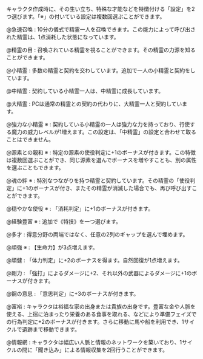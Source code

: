 キャラクタ作成時に、その生い立ち、特殊な才能などを特徴付ける「設定」を2つ選びます。「※」の付いている設定は複数回選ぶことができます。

@急速召喚 : 10分の儀式で精霊一人を召喚できます。この能力によって呼び出された精霊は、1点消耗した状態になっています。

@精霊の目 : 召喚されている精霊を視ることができます。その精霊の力源を知ることができます。

@小精霊 : 多数の精霊と契約を交わしています。追加で一人の小精霊と契約をしています。

@中精霊 : 契約している小精霊一人は、中精霊に成長しています。

@大精霊 : PCは通常の精霊との契約の代わりに、大精霊一人と契約しています。

@強力な小精霊 ※ : 契約している小精霊の一人は強力な力を持っており、行使する魔力の威力レベルが1増えます。この設定は、「中精霊」の設定と合わせて取ることはできません。

@源素との親和 ※ : 特定の源素の使役判定に+1のボーナスが付きます。この特徴は複数回選ぶことができ、同じ源素を選んでボーナスを増やすことも、別の属性を選ぶこともできます。

@魂の絆 ※ : 特別なつながりを持つ精霊と契約しています。その精霊の「使役判定」に+1のボーナスが付き、またその精霊が消滅した場合でも、再び呼び出すことができます。

@穏やかな使役 ※ : 「消耗判定」に+1のボーナスが付きます。

@経験豊富 ※ : 追加で《特技》を一つ選びます。

@多才 : 得意分野の両端ではなく、任意の2列のギャップを選んで埋めます。

@頑強 ※ : 【生命力】が3点増えます。

@頑健 : 「体力判定」に+2のボーナスを得ます。自然回復が1点増えます。

@剛力 : 「強打」によるダメージに+2、それ以外の武器によるダメージに+1のボーナスが付きます。

@鋼の意思 : 「意思判定」に+3のボーナスが付きます。

@富裕 : キャラクタは裕福な家の出身または貴族の出身です。豊富な金や人脈を使える、上宿に泊まったり栄養のある食事を取れる、などにより準備フェイズでの行為判定に+2のボーナスが付きます。さらに移動に馬や船を利用でき、1サイクルで遺跡まで移動できます。

@情報網 : キャラクタは幅広い人脈と情報のネットワークを築いており、1サイクルの間に「聞き込み」による情報収集を2回行うことができます。
